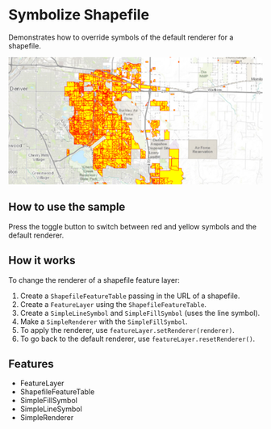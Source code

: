 <h1>Symbolize Shapefile</h1>

<p>Demonstrates how to override symbols of the default renderer for a shapefile.</p>
  
<p><img src="SymbolizeShapefile.png"/></p>

<h2>How to use the sample</h2>

<p>Press the toggle button to switch between red and yellow symbols and the default renderer.</p>

<h2>How it works</h2>

<p>To change the renderer of a shapefile feature layer:</p>

<ol>
  <li>Create a <code>ShapefileFeatureTable</code> passing in the URL of a shapefile.</li>
  <li>Create a <code>FeatureLayer</code> using the <code>ShapefileFeatureTable</code>.</li>
  <li>Create a <code>SimpleLineSymbol</code> and <code>SimpleFillSymbol</code> (uses the line symbol).</li>
  <li>Make a <code>SimpleRenderer</code> with the <code>SimpleFillSymbol</code>.</li>
  <li>To apply the renderer, use <code>featureLayer.setRenderer(renderer)</code>.</li> 
  <li>To go back to the default renderer, use <code>featureLayer.resetRenderer()</code>.</li>
</ol>

<h2>Features</h2>

<ul>
  <li>FeatureLayer</li>
  <li>ShapefileFeatureTable</li>
  <li>SimpleFillSymbol</li>
  <li>SimpleLineSymbol</li>
  <li>SimpleRenderer</li>
</ul>



